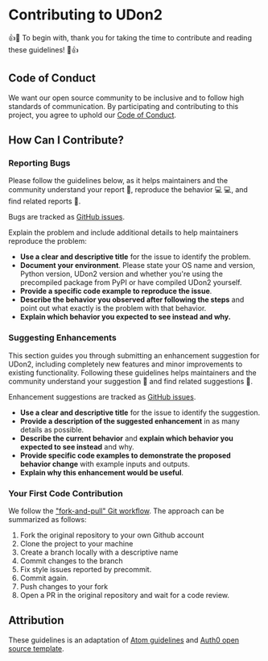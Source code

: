 # Contributing to UDon2

:+1::tada: To begin with, thank you for taking the time to contribute and reading these guidelines! :tada::+1:

## Code of Conduct

We want our open source community to be inclusive and to follow high standards of communication. By participating and contributing to this project, you agree to uphold our [Code of Conduct](https://github.com/udon2/udon2/blob/master/CODE_OF_CONDUCT.md).

## How Can I Contribute?

### Reporting Bugs

Please follow the guidelines below, as it helps maintainers and the community understand your report :pencil:, reproduce the behavior :computer: :computer:, and find related reports :mag_right:.

Bugs are tracked as [GitHub issues](https://guides.github.com/features/issues/).

Explain the problem and include additional details to help maintainers reproduce the problem:

* **Use a clear and descriptive title** for the issue to identify the problem.
* **Document your environment**. Please state your OS name and version, Python version, UDon2 version and whether you're using the precompiled package from PyPI or have compiled UDon2 yourself.
* **Provide a specific code example to reproduce the issue**.
* **Describe the behavior you observed after following the steps** and point out what exactly is the problem with that behavior.
* **Explain which behavior you expected to see instead and why.**

### Suggesting Enhancements

This section guides you through submitting an enhancement suggestion for UDon2, including completely new features and minor improvements to existing functionality. Following these guidelines helps maintainers and the community understand your suggestion :pencil: and find related suggestions :mag_right:.

Enhancement suggestions are tracked as [GitHub issues](https://guides.github.com/features/issues/).

* **Use a clear and descriptive title** for the issue to identify the suggestion.
* **Provide a description of the suggested enhancement** in as many details as possible.
* **Describe the current behavior** and **explain which behavior you expected to see instead** and why.
* **Provide specific code examples to demonstrate the proposed behavior change** with example inputs and outputs.
* **Explain why this enhancement would be useful**.

### Your First Code Contribution

We follow the ["fork-and-pull" Git workflow](https://github.com/susam/gitpr). The approach can be summarized as follows:

1. Fork the original repository to your own Github account
2. Clone the project to your machine
3. Create a branch locally with a descriptive name
4. Commit changes to the branch
5. Fix style issues reported by precommit.
6. Commit again.
7. Push changes to your fork
8. Open a PR in the original repository and wait for a code review.

## Attribution
These guidelines is an adaptation of [Atom guidelines](https://github.com/atom/atom/blob/master/CONTRIBUTING.md) and [Auth0 open source template](https://github.com/auth0/open-source-template/blob/master/GENERAL-CONTRIBUTING.md).

